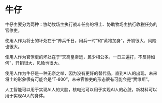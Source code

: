 # 牛仔

牛仔主要分为两种：协助牧场主执行战斗任务的将士、协助牧场主执行收税任务的官僚吏。

使用人作为将士的坏处在于“养兵千日，用兵一时”和“黄袍加身”，开销很大，风险也很大。

使用人作为官僚吏的坏处在于“天高皇帝远，民少相公多。一日三遍打，不反待如何”，开销很大，风险也很大。

使用人作为牛仔是一种无奈之举，因为没有更好的替代品，直到AI人的出现，未来将士的形象很有可能会是“T-800”，未来官僚吏的形态很有可能会是“贾维斯”。

人工智能可以用于实现AI人的大脑，核电池可以用于实现AI人的心脏，新材料可以用于实现AI人的身体。
